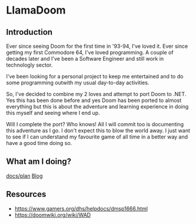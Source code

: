 # LlamaDoom

## Introduction
Ever since seeing Doom for the first time in '93-94, I've loved it. Ever since getting my first Commodore 64, I've loved programming. A couple of decades later and I've been a Software Engineer and still work in technologly sector.

I've been looking for a personal project to keep me entertained and to do some programming outwith my usual day-to-day activities.

So, I've decided to combine my 2 loves and attempt to port Doom to .NET. Yes this has been done before and yes Doom has been ported to almost everything but this is about the adventure and learning experience in doing this myself and seeing where I end up.

Will I complete the port? Who knows! All I will commit too is documenting this adventure as I go. I don't expect this to blow the world away. I just want to see if I can understand my favourite game of all time in a better way and have a good time doing so.

## What am I doing?
[docs/plan](https://github.com/zenllama/LlamaDoom/blob/master/docs/plan.md)
[Blog](https://github.com/zenllama/LlamaDoom/blob/master/docs/blog.md)

## Resources
- https://www.gamers.org/dhs/helpdocs/dmsp1666.html
- https://doomwiki.org/wiki/WAD